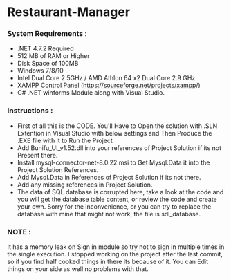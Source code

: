 # Restaurant-Manager 

 ### System Requirements :
 
  - .NET 4.7.2 Required
  - 512 MB of RAM or Higher 
  - Disk Space of 100MB
  - Windows 7/8/10
  - Intel Dual Core 2.5GHz / AMD Athlon 64 x2 Dual Core 2.9 GHz
  - XAMPP Control Panel (https://sourceforge.net/projects/xampp/)
  - C# .NET winforms Module along with Visual Studio.
  
 
 ### Instructions :
  - First of all this is the CODE. You'll Have to Open the solution with .SLN Extention in Visual Studio with below settings and Then Produce the .EXE file with it to       Run the Project
  - Add Bunifu_UI_v1.52.dll into your references of Project Solution if its not Present there.
  - Install mysql-connector-net-8.0.22.msi to Get Mysql.Data it into the Project Solution References.
  - Add Mysql.Data in References of Project Solution if its not there.
  - Add any missing references in Project Solution.
  - The data of SQL database is corrupted here, take a look at the code and you will get the database table content, or review the code and create your own. Sorry for the inconvenience, or you can try to replace the database with mine that might not work, the file is sdl_database.

### NOTE : 
 It has a memory leak on Sign in module so try not to sign in multiple times in the single execution.
 I stopped working on the project after the last commit, so if you find half cooked things in there its because of it.
 You can Edit things on your side as well no problems with that.
   
